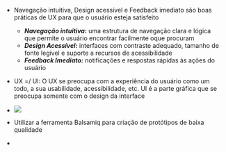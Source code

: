 
- Navegação intuitiva, Design acessível e Feedback imediato são boas práticas de UX para que o usuário esteja satisfeito
	- **_Navegação intuitiva_:** uma estrutura de navegação clara e lógica que permite o usuário encontrar facilmente oque procuram
	- **_Design Acessível:_** interfaces com contraste adequado, tamanho de fonte legível e suporte a recursos de acessibilidade
	- **_Feedback Imediato:_** notificações e respostas rápidas às ações do usuário
- UX =/ UI: O UX se preocupa com a experiência do usuário como um todo, a sua usabilidade, acessibilidade, etc. UI é a parte gráfica que se preocupa somente com o design da interface
- ![](img/Captura%20de%20Tela%202024-11-07%20às%2009.54.52.png)

- Utilizar a ferramenta Balsamiq para criação de protótipos de baixa qualidade
- 